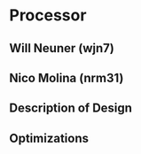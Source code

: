 # Processor
## Will Neuner  (wjn7)
## Nico Molina  (nrm31)

## Description of Design

## Optimizations
